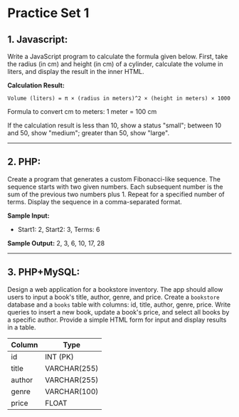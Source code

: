 # Practice Set 1

## 1. Javascript:
Write a JavaScript program to calculate the formula given below. First, take the radius (in cm) and height (in cm) of a cylinder, calculate the volume in liters, and display the result in the inner HTML.

**Calculation Result:**

    Volume (liters) = π × (radius in meters)^2 × (height in meters) × 1000

Formula to convert cm to meters: 1 meter = 100 cm

If the calculation result is less than 10, show a status "small"; between 10 and 50, show "medium"; greater than 50, show "large".

---

## 2. PHP:
Create a program that generates a custom Fibonacci-like sequence. The sequence starts with two given numbers. Each subsequent number is the sum of the previous two numbers plus 1. Repeat for a specified number of terms. Display the sequence in a comma-separated format.

**Sample Input:**
- Start1: 2, Start2: 3, Terms: 6

**Sample Output:**
2, 3, 6, 10, 17, 28

---

## 3. PHP+MySQL:
Design a web application for a bookstore inventory. The app should allow users to input a book's title, author, genre, and price. Create a `bookstore` database and a `books` table with columns: id, title, author, genre, price. Write queries to insert a new book, update a book's price, and select all books by a specific author. Provide a simple HTML form for input and display results in a table. 

| Column | Type         |
|--------|--------------|
| id     | INT (PK)     |
| title  | VARCHAR(255) |
| author | VARCHAR(255) |
| genre  | VARCHAR(100) |
| price  | FLOAT        |